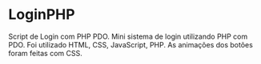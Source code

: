 # LoginPHP
Script de Login com PHP PDO. 
Mini sistema de login utilizando PHP com PDO.
Foi utilizado HTML, CSS, JavaScript, PHP.
As animações dos botões foram feitas com CSS.
